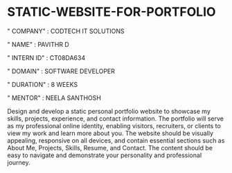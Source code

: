 # STATIC-WEBSITE-FOR-PORTFOLIO

" COMPANY" : CODTECH IT SOLUTIONS

" NAME" : PAVITHR D

" INTERN ID" : CT08DA634

" DOMAIN" : SOFTWARE DEVELOPER

" DURATION" : 8 WEEKS

" MENTOR" : NEELA SANTHOSH

Design and develop a static personal portfolio website to showcase my skills, projects, experience, and contact information. The portfolio will serve as my professional online identity, enabling visitors, recruiters, or clients to view my work and learn more about you.
The website should be visually appealing, responsive on all devices, and contain essential sections such as About Me, Projects, Skills, Resume, and Contact. The content should be easy to navigate and demonstrate your personality and professional journey.
